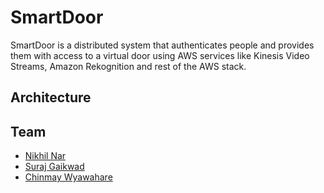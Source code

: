 # SmartDoor

SmartDoor is a distributed system that authenticates people and provides them with access to a virtual door using AWS services like Kinesis Video Streams, Amazon Rekognition and rest of the AWS stack.

## Architecture


## Team

* [Nikhil Nar](https://github.com/NikhilNar)
* [Suraj Gaikwad](https://github.com/surajgovardhangaikwad)
* [Chinmay Wyawahare](https://github.com/gandalf1819)

